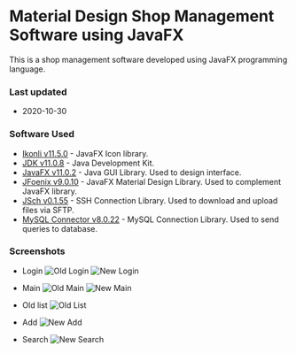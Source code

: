 # Material Design Shop Management Software using JavaFX
This is a shop management software developed using JavaFX programming language.   
### Last updated
* 2020-10-30

### Software Used
  * [Ikonli v11.5.0](https://github.com/kordamp/ikonli) - JavaFX Icon library.
  * [JDK v11.0.8](https://github.com/openjdk/jdk) - Java Development Kit.
  * [JavaFX v11.0.2](https://github.com/openjdk/jfx) - Java GUI Library. Used to design interface.
  * [JFoenix v9.0.10](https://github.com/jfoenixadmin/JFoenix) - JavaFX Material Design Library. Used to complement JavaFX library.
  * [JSch v0.1.55](https://github.com/is/jsch) - SSH Connection Library. Used to download and upload files via SFTP.
  * [MySQL Connector v8.0.22](https://github.com/mysql/mysql-connector-j) - MySQL Connection Library. Used to send queries to database.

### Screenshots
* Login
![Old Login](https://imgur.com/fodSYzQ.png)
![New Login](https://i.imgur.com/14H8ORR.png)

* Main
![Old Main](https://imgur.com/mWtFuA6.png)
![New Main](https://imgur.com/2Y7oQqR.png)

* Old list
![Old List](https://imgur.com/t2HnhJ4.png)

* Add
![New Add](https://imgur.com/2Y7oQqR.png)

* Search
![New Search](https://imgur.com/x7oon6T.png)



